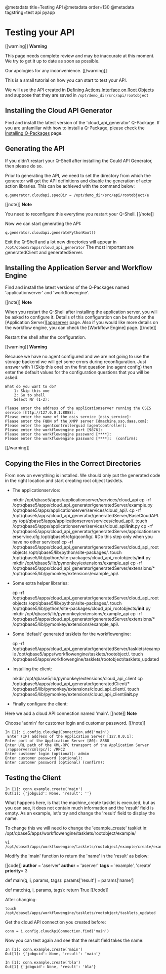 @metadata title=Testing API
@metadata order=130
@metadata tagstring=test api pyapp

[actions]: #/PyLabsApps/Action
[qpinstall]: #/Q-Packages/QPInstall
[appserver]: #/Components/AppServer


# Testing your API

[[warning]]
**Warning**

This page needs complete review and may be inaccurate at this moment. We try to get it up to date as soon as possible.

Our apologies for any inconvenience.
[[/warning]]

This is a small tutorial on how you can start to test your API.

We will use the API created in [Defining Actions Interface on Root Objects][actions] and suppose that they are saved in `/opt/demo_dir/src/api/rootobject`


## Installing the Cloud API Generator

Find and install the latest version of the 'cloud_api_generator' Q-Package.
If you are unfamiliar with how to install a Q-Package, please check the [Installing Q-Packages][qpinstall] page.


## Generating the API

If you didn't restart your Q-Shell after installing the Could API Generator, then please do so.

Prior to generating the API, we need to set the directory from which the generator will get the API definitions and disable the generation of actor action libraries. This can be achieved with the command below:

    q.generator.cloudapi.specDir = /opt/demo_dir/src/api/rootobject/e

[[note]]
**Note** 

You need to reconfigure this everytime you restart your Q-Shell.
[[/note]]

Now we can start generating the API:

    q.generator.cloudapi.generatePythonRoot()

Exit the Q-Shell and a lot new directories will appear in `/opt/qbase5/apps/cloud_api_generator`
The most important are generatedClient and generatedServer.


## Installing the Application Server and Workflow Engine

Find and install the latest versions of the Q-Packages named 'applicationserver' and 'workflowengine'.

[[note]]
**Note** 

When you restart the Q-Shell after installing the application server, you will be asked to configure it. Details of this configuration can be found on the [Application Server][[appserver] page. Also if you would like more details on the workflow engine, you can check the [Workflow Engine] page.
[[/note]]

Restart the shell after the configuration.

[[warning]]
**Warning**

Because we have no agent configured and we are not going to use the storage backend we will get some errors during reconfiguration.
Just answer with 1 (Skip this one) on the first question (no agent config) then enter the default values for the configuration questions that you will be asked.

    What do you want to do?
        1: Skip this one
        2: Go to shell
        Select Nr (1-2):

    Please enter the address of the applicationserver running the OSIS service [http://127.0.0.1:8888]: 
    Please enter the name of the osis service [osis_service]: 
    Please enter the FQDN of the XMPP server [dmachine.sso.daas.com]: 
    Please enter the agentcontrollerguid [agentcontroller]: 
    Please enter the workflowengine port [9876]: 
    Please enter the workflowengine password [****]: 
    Please enter the workflowengine password [****]:  (confirm): 
[[/warning]]


## Copying the Files in the Correct Directories

From now on everything is installed.
We should only put the generated code in the right location and start creating root object tasklets.

* The applicationservice:

    mkdir /opt/qbase5/apps/applicationserver/services/cloud_api
    cp -rf /opt/qbase5/apps/cloud_api_generator/generatedServer/example.py /opt/qbase5/apps/applicationserver/services/cloud_api/.
    cp -rf /opt/qbase5/apps/cloud_api_generator/generatedServer/BaseCloudAPI.py /opt/qbase5/apps/applicationserver/services/cloud_api/.
    touch /opt/qbase5/apps/applicationserver/services/cloud_api/__init__.py
    cp -rf /opt/qbase5/apps/cloud_api_generator/generatedServer/applicationserverservice.cfg /opt/qbase5/cfg/qconfig/. #Do this step only when you have no other services!
    cp -rf /opt/qbase5/apps/cloud_api_generator/generatedServer/cloud_api_rootobjects /opt/qbase5/lib/python/site-packages/.
    touch /opt/qbase5/lib/python/site-packages/cloud_api_rootobjects/__init__.py
    mkdir /opt/qbase5/lib/pymonkey/extensions/example_api
    cp -rf /opt/qbase5/apps/cloud_api_generator/generatedServer/extensions/* /opt/qbase5/lib/pymonkey/extensions/example_api/.

* Some extra helper libraries:

    cp -rf /opt/qbase5/apps/cloud_api_generator/generatedServer/cloud_api_rootobjects /opt/qbase5/lib/python/site-packages/.
    touch /opt/qbase5/lib/python/site-packages/cloud_api_rootobjects/__init__.py
    mkdir /opt/qbase5/lib/pymonkey/extensions/example_api
    cp -rf /opt/qbase5/apps/cloud_api_generator/generatedServer/extensions/* /opt/qbase5/lib/pymonkey/extensions/example_api/.

* Some 'default' generated tasklets for the workflowengine:

    cp -rf /opt/qbase5/apps/cloud_api_generator/generatedServer/tasklets/example /opt/qbase5/apps/workflowengine/tasklets/rootobject/.
    touch /opt/qbase5/apps/workflowengine/tasklets/rootobject/tasklets_updated

* Installing the client:

    mkdir /opt/qbase5/lib/pymonkey/extensions/cloud_api_client
    cp /opt/qbase5/apps/cloud_api_generator/generatedClient/* /opt/qbase5/lib/pymonkey/extensions/cloud_api_client/.
    touch /opt/qbase5/lib/pymonkey/extensions/cloud_api_client/__init__.py

* Finally configure the client:

Here we add a cloud API connection named 'main'.
[[note]]
**Note** 

Choose 'admin' for customer login and customer password.
[[/note]]

    In [1]: i.config.cloudApiConnection.add('main')                                  
     Enter (IP) address of the Application Server [127.0.0.1]: 
    Enter port of the Application Server [80]: 8888
    Enter URL path of the XML-RPC transport of the Application Server [/appserver/xmlrpc/]: /RPC2                       
    Enter customer login (optional): admin 
    Enter customer password (optional): 
    Enter customer password (optional) (confirm): 


## Testing the Client

    In [1]: conn.example.create('main')
    Out[1]: {'jobguid': None, 'result': ''}

What happens here, is that the machine_create tasklet is executed, but as you can see, it does not contain much information and the 'result' field is empty.
As an example, let's try and change the 'result' field to display the name.

To change this we will need to change the 'example_create' tasklet in: /opt/qbase5/apps/workflowengine/tasklets/rootobject/example/

    vi /opt/qbase5/apps/workflowengine/tasklets/rootobject/example/create/example_create.py

Modify the 'main' function to return the 'name' in the 'result' as below:

[[code]]
__author__ = 'aserver'
__author__ = 'aserver'
__tags__ = 'example', 'create'
__priority__= 3

def main(q, i, params, tags):
    params['result'] = params['name']

def match(q, i, params, tags):
    return True
[[/code]]

After changing:

    touch /opt/qbase5/apps/workflowengine/tasklets/rootobject/tasklets_updated

Get the cloud API connection you created before:

    conn = i.config.cloudApiConnection.find('main') 

Now you can test again and see that the result field takes the name:

    In [1]: conn.example.create('main')
    Out[1]: {'jobguid': None, 'result': 'main'}

    In [1]: conn.example.create('bla')
    Out[1] {'jobguid': None, 'result': 'bla'}
